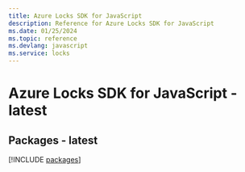 ```yaml
---
title: Azure Locks SDK for JavaScript
description: Reference for Azure Locks SDK for JavaScript
ms.date: 01/25/2024
ms.topic: reference
ms.devlang: javascript
ms.service: locks
---
```

# Azure Locks SDK for JavaScript - latest
## Packages - latest
[!INCLUDE [packages](locks-index.md)]